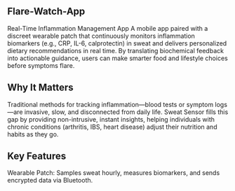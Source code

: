## Flare-Watch-App

Real-Time Inflammation Management App
A mobile app paired with a discreet wearable patch that continuously monitors inflammation biomarkers (e.g., CRP, IL-6, calprotectin) in sweat and delivers personalized dietary recommendations in real time. By translating biochemical feedback into actionable guidance, users can make smarter food and lifestyle choices before symptoms flare. 


## Why It Matters
Traditional methods for tracking inflammation—blood tests or symptom logs—are invasive, slow, and disconnected from daily life. Sweat Sensor fills this gap by providing non-intrusive, instant insights, helping individuals with chronic conditions (arthritis, IBS, heart disease) adjust their nutrition and habits as they go. 


## Key Features

Wearable Patch: Samples sweat hourly, measures biomarkers, and sends encrypted data via Bluetooth.

